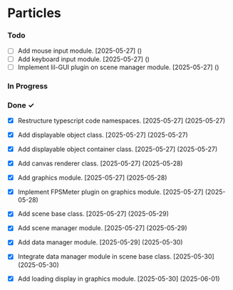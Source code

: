 # Particles

### Todo

- [ ] Add mouse input module. [2025-05-27] ()  
- [ ] Add keyboard input module. [2025-05-27] ()  
- [ ] Implement lil-GUI plugin on scene manager module. [2025-05-27] ()  

### In Progress


### Done ✓

- [x] Restructure typescript code namespaces. [2025-05-27] (2025-05-27)  
- [x] Add displayable object class. [2025-05-27] (2025-05-27)  
- [x] Add displayable object container class. [2025-05-27] (2025-05-27)  
- [x] Add canvas renderer class. [2025-05-27] (2025-05-28)  
- [x] Add graphics module. [2025-05-27] (2025-05-28)  
- [x] Implement FPSMeter plugin on graphics module. [2025-05-27] (2025-05-28)  
- [x] Add scene base class. [2025-05-27] (2025-05-29)  
- [x] Add scene manager module. [2025-05-27] (2025-05-29)  
- [x] Add data manager module. [2025-05-29] (2025-05-30)  
- [x] Integrate data manager module in scene base class. [2025-05-30] (2025-05-30)  
- [x] Add loading display in graphics module. [2025-05-30] (2025-06-01)  

